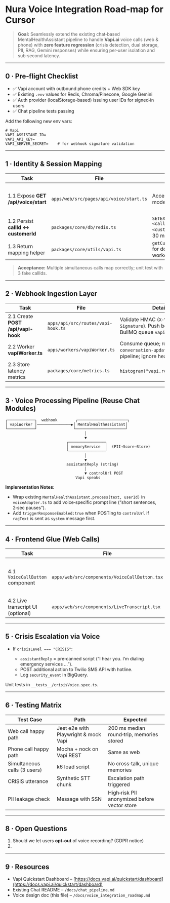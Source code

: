 # Nura Voice Integration Road‑map for Cursor

> **Goal:** Seamlessly extend the existing chat‑based MentalHealthAssistant pipeline to handle **Vapi.ai** voice calls (web & phone) with **zero feature regression** (crisis detection, dual storage, PII, RAG, Gemini responses) while ensuring per‑user isolation and sub‑second latency.

---

## 0 · Pre‑flight Checklist

- ✅ Vapi account with outbound phone credits + Web SDK key
- ✅ Existing `.env` values for Redis, Chroma/Pinecone, Google Gemini
- ✅ Auth provider (localStorage-based) issuing user IDs for signed‑in users
- ✅ Chat pipeline tests passing

Add the following new env vars:

```dotenv
# Vapi
VAPI_ASSISTANT_ID=
VAPI_API_KEY=
VAPI_SERVER_SECRET=    # for webhook signature validation
```

---

## 1 · Identity & Session Mapping

| Task                                | File                                    | Detail                                                        |                                                                                       |
| ----------------------------------- | --------------------------------------- | ------------------------------------------------------------- | ------------------------------------------------------------------------------------- |
| 1.1 Expose **GET /api/voice/start** | `apps/web/src/pages/api/voice/start.ts` | Accepts \`{ mode:"web"                                        | "phone" }`, returns `startPayload`for frontend or triggers`/call/phone\` server‑side. |
| 1.2 Persist **callId ↔ customerId** | `packages/core/db/redis.ts`             | `SETEX vapi:call:<callId> <ttl> <customerId>` (TTL = 30 min). |                                                                                       |
| 1.3 Return mapping helper           | `packages/core/utils/vapi.ts`           | `getCustomerId(callId)` for downstream workers.               |                                                                                       |

> **Acceptance:** Multiple simultaneous calls map correctly; unit test with 3 fake callIds.

---

## 2 · Webhook Ingestion Layer

| Task                               | File                               | Detail                                                                                 |
| ---------------------------------- | ---------------------------------- | -------------------------------------------------------------------------------------- |
| 2.1 Create **POST /api/vapi-hook** | `apps/api/src/routes/vapi-hook.ts` | Validate HMAC (`X-Vapi-Signature`). Push body onto BullMQ queue `vapi:events`.         |
| 2.2 Worker **vapiWorker.ts**       | `apps/workers/vapiWorker.ts`       | Consume queue; route only `conversation-update` events to pipeline; ignore heartbeats. |
| 2.3 Store latency metrics          | `packages/core/metrics.ts`         | `histogram("vapi.roundtrip_ms")`.                                                      |

---

## 3 · Voice Processing Pipeline (Reuse Chat Modules)

```
┌────────────┐  webhook        ┌──────────────────────┐
│ vapiWorker │───────────────▶│ MentalHealthAssistant│
└────────────┘                └──────────────────────┘
                                   │
                                   ▼
                           ┌────────────────┐
                           │ memoryService  │  (PII→Score→Store)
                           └────────────────┘
                                   │
                                   ▼
                           assistantReply (string)
                                   │
                                   ▼ controlUrl POST
                               Vapi speaks
```

**Implementation Notes:**

- Wrap existing `MentalHealthAssistant.process(text, userId)` in `voiceAdapter.ts` to add voice‑specific prompt line (“short sentences, 2‑sec pauses”).
- Add `triggerResponseEnabled:true` when POSTing to `controlUrl` if `ragText` is sent as `system` message first.

---

## 4 · Frontend Glue (Web Calls)

| Task                              | File                                          | Detail                                                                                             |
| --------------------------------- | --------------------------------------------- | -------------------------------------------------------------------------------------------------- |
| 4.1 `VoiceCallButton` component   | `apps/web/src/components/VoiceCallButton.tsx` | Calls `/api/voice/start?mode=web`, receives `assistantId` etc., then runs `await vapi.start(...)`. |
| 4.2 Live transcript UI (optional) | `apps/web/src/components/LiveTranscript.tsx`  | Subscribe to `vapi.on("transcript", …)` for subtitles.                                             |

---

## 5 · Crisis Escalation via Voice

- If `crisisLevel === "CRISIS"`:

  - `assistantReply` = pre‑canned script (“I hear you. I’m dialing emergency services …”).
  - POST additional action to Twilio SMS API with hotline.
  - Log `security_event` in BigQuery.

Unit tests in `__tests__/crisisVoice.spec.ts`.

---

## 6 · Testing Matrix

| Test Case                    | Path                                 | Expected                                     |
| ---------------------------- | ------------------------------------ | -------------------------------------------- |
| Web call happy path          | Jest e2e with Playwright & mock Vapi | 200 ms median round‑trip, memories stored    |
| Phone call happy path        | Mocha + nock on Vapi REST            | Same as web                                  |
| Simultaneous calls (3 users) | k6 load script                       | No cross‑talk, unique memories               |
| CRISIS utterance             | Synthetic STT chunk                  | Escalation path triggered                    |
| PII leakage check            | Message with SSN                     | High‑risk PII anonymized before vector store |

---

## 8 · Open Questions

1. Should we let users **opt‑out** of voice recording? (GDPR notice)
2.

---

## 9 · Resources

- Vapi Quickstart Dashboard – [https://docs.vapi.ai/quickstart/dashboard](https://docs.vapi.ai/quickstart/dashboard)
- Existing Chat README – `/docs/chat_pipeline.md`
- Voice design doc (this file) – `/docs/voice_integration_roadmap.md`
